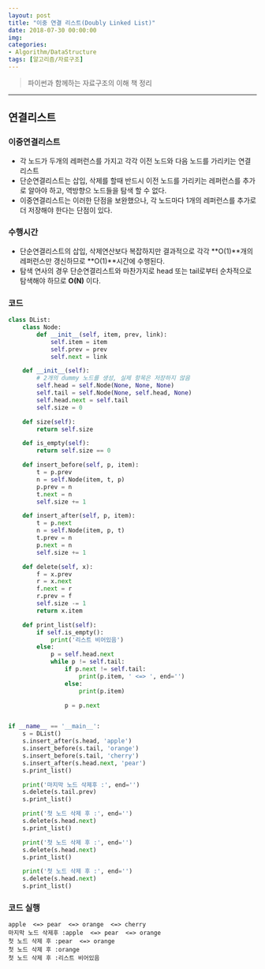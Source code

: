 ```yaml
---
layout: post
title: "이중 연결 리스트(Doubly Linked List)"
date: 2018-07-30 00:00:00
img:
categories:
- Algorithm/DataStructure
tags: [알고리즘/자료구조]
---
```

> 파이썬과 함께하는 자료구조의 이해 책 정리

----
## 연결리스트
### 이중연결리스트
- 각 노드가 두개의 레퍼런스를 가지고 각각 이전 노드와 다음 노드를 가리키는 연결리스트
- 단순연결리스트는 삽입, 삭제를 할때 반드시 이전 노드를 가리키는 레퍼런스를 추가로 알아야 하고, 역방향으 노드들을 탐색 할 수 없다.
- 이중연결리스트는 이러한 단점을 보완했으나, 각 노드마다 1개의 레퍼런스를 추가로 더 저장해야 한다는 단점이 있다.


### 수행시간
- 단순연결리스트의 삽입, 삭제연산보다 복잡하지만 결과적으로 각각 **O(1)**개의 레퍼런스만 갱신하므로 **O(1)**시간에 수행된다.
- 탐색 연사의 경우 단순연결리스트와 마찬가지로 head 또는 tail로부터 순차적으로 탐색해야 하므로 **O(N)** 이다.

### 코드
```python
class DList:
    class Node:
        def __init__(self, item, prev, link):
            self.item = item
            self.prev = prev
            self.next = link

    def __init__(self):
        # 2개의 dummy 노드를 생성, 실제 항목은 저장하지 않음
        self.head = self.Node(None, None, None)
        self.tail = self.Node(None, self.head, None)
        self.head.next = self.tail
        self.size = 0

    def size(self):
        return self.size

    def is_empty(self):
        return self.size == 0

    def insert_before(self, p, item):
        t = p.prev
        n = self.Node(item, t, p)
        p.prev = n
        t.next = n
        self.size += 1

    def insert_after(self, p, item):
        t = p.next
        n = self.Node(item, p, t)
        t.prev = n
        p.next = n
        self.size += 1

    def delete(self, x):
        f = x.prev
        r = x.next
        f.next = r
        r.prev = f
        self.size -= 1
        return x.item

    def print_list(self):
        if self.is_empty():
            print('리스트 비어있음')
        else:
            p = self.head.next
            while p != self.tail:
                if p.next != self.tail:
                    print(p.item, ' <=> ', end='')
                else:
                    print(p.item)

                p = p.next


if __name__ == '__main__':
    s = DList()
    s.insert_after(s.head, 'apple')
    s.insert_before(s.tail, 'orange')
    s.insert_before(s.tail, 'cherry')
    s.insert_after(s.head.next, 'pear')
    s.print_list()

    print('마지막 노드 삭제후 :', end='')
    s.delete(s.tail.prev)
    s.print_list()

    print('첫 노드 삭제 후 :', end='')
    s.delete(s.head.next)
    s.print_list()

    print('첫 노드 삭제 후 :', end='')
    s.delete(s.head.next)
    s.print_list()

    print('첫 노드 삭제 후 :', end='')
    s.delete(s.head.next)
    s.print_list()

```

### 코드 실행

```console
apple  <=> pear  <=> orange  <=> cherry
마지막 노드 삭제후 :apple  <=> pear  <=> orange
첫 노드 삭제 후 :pear  <=> orange
첫 노드 삭제 후 :orange
첫 노드 삭제 후 :리스트 비어있음
```

